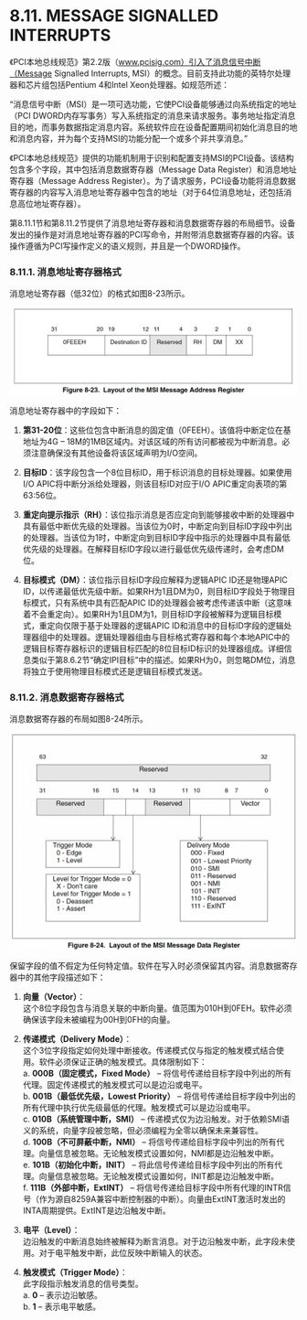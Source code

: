 # 8.11. MESSAGE SIGNALLED INTERRUPTS

《PCI本地总线规范》第2.2版（www.pcisig.com）引入了消息信号中断（Message Signalled Interrupts, MSI）的概念。目前支持此功能的英特尔处理器和芯片组包括Pentium 4和Intel Xeon处理器。如规范所述：

“消息信号中断（MSI）是一项可选功能，它使PCI设备能够通过向系统指定的地址（PCI DWORD内存写事务）写入系统指定的消息来请求服务。事务地址指定消息目的地，而事务数据指定消息内容。系统软件应在设备配置期间初始化消息目的地和消息内容，并为每个支持MSI的功能分配一个或多个非共享消息。”

《PCI本地总线规范》提供的功能机制用于识别和配置支持MSI的PCI设备。该结构包含多个字段，其中包括消息数据寄存器（Message Data Register）和消息地址寄存器（Message Address Register）。为了请求服务，PCI设备功能将消息数据寄存器的内容写入消息地址寄存器中包含的地址（对于64位消息地址，还包括消息高位地址寄存器）。

第8.11.1节和第8.11.2节提供了消息地址寄存器和消息数据寄存器的布局细节。设备发出的操作是对消息地址寄存器的PCI写命令，并附带消息数据寄存器的内容。该操作遵循为PCI写操作定义的语义规则，并且是一个DWORD操作。

### 8.11.1. 消息地址寄存器格式  
消息地址寄存器（低32位）的格式如图8-23所示。

![](/static/images/2502/p090.png)

消息地址寄存器中的字段如下：  

1. **第31-20位**：这些位包含中断消息的固定值（0FEEH）。该值将中断定位在基地址为4G – 18M的1MB区域内。对该区域的所有访问都被视为中断消息。必须注意确保没有其他设备将该区域声明为I/O空间。  

2. **目标ID**：该字段包含一个8位目标ID，用于标识消息的目标处理器。如果使用I/O APIC将中断分派给处理器，则该目标ID对应于I/O APIC重定向表项的第63:56位。  

3. **重定向提示指示（RH）**：该位指示消息是否应定向到能够接收中断的处理器中具有最低中断优先级的处理器。当该位为0时，中断定向到目标ID字段中列出的处理器。当该位为1时，中断定向到目标ID字段中指示的处理器中具有最低优先级的处理器。在解释目标ID字段以进行最低优先级传递时，会考虑DM位。  

4. **目标模式（DM）**：该位指示目标ID字段应解释为逻辑APIC ID还是物理APIC ID，以传递最低优先级中断。如果RH为1且DM为0，则目标ID字段处于物理目标模式，只有系统中具有匹配APIC ID的处理器会被考虑传递该中断（这意味着不会重定向）。如果RH为1且DM为1，则目标ID字段被解释为逻辑目标模式，重定向仅限于基于处理器的逻辑APIC ID和消息中的目标ID字段的逻辑处理器组中的处理器。逻辑处理器组由与目标格式寄存器和每个本地APIC中的逻辑目标寄存器标识的逻辑目标匹配的8位目标ID标识的处理器组成。详细信息类似于第8.6.2节“确定IPI目标”中的描述。如果RH为0，则忽略DM位，消息将独立于使用物理目标模式还是逻辑目标模式发送。  

### 8.11.2. 消息数据寄存器格式  
消息数据寄存器的布局如图8-24所示。

![](/static/images/2502/p091.png)

保留字段的值不假定为任何特定值。软件在写入时必须保留其内容。消息数据寄存器中的其他字段描述如下：

1. **向量（Vector）**：  
   这个8位字段包含与消息关联的中断向量。值范围为010H到0FEH。软件必须确保该字段未被编程为00H到0FH的向量。

2. **传递模式（Delivery Mode）**：  
   这个3位字段指定如何处理中断接收。传递模式仅与指定的触发模式结合使用。软件必须保证正确的触发模式。具体限制如下：  
   a. **000B（固定模式，Fixed Mode）** – 将信号传递给目标字段中列出的所有代理。固定传递模式的触发模式可以是边沿或电平。  
   b. **001B（最低优先级，Lowest Priority）** – 将信号传递给目标字段中列出的所有代理中执行优先级最低的代理。触发模式可以是边沿或电平。  
   c. **010B（系统管理中断，SMI）** – 传递模式仅为边沿触发。对于依赖SMI语义的系统，向量字段被忽略，但必须编程为全零以确保未来兼容性。  
   d. **100B（不可屏蔽中断，NMI）** – 将信号传递给目标字段中列出的所有代理。向量信息被忽略。无论触发模式设置如何，NMI都是边沿触发中断。  
   e. **101B（初始化中断，INIT）** – 将此信号传递给目标字段中列出的所有代理。向量信息被忽略。无论触发模式设置如何，INIT都是边沿触发中断。  
   f. **111B（外部中断，ExtINT）** – 将信号传递给目标字段中所有代理的INTR信号（作为源自8259A兼容中断控制器的中断）。向量由ExtINT激活时发出的INTA周期提供。ExtINT是边沿触发中断。

3. **电平（Level）**：  
   边沿触发的中断消息始终被解释为断言消息。对于边沿触发中断，此字段未使用。对于电平触发中断，此位反映中断输入的状态。

4. **触发模式（Trigger Mode）**：  
   此字段指示触发消息的信号类型。  
   a. **0** – 表示边沿敏感。  
   b. **1** – 表示电平敏感。